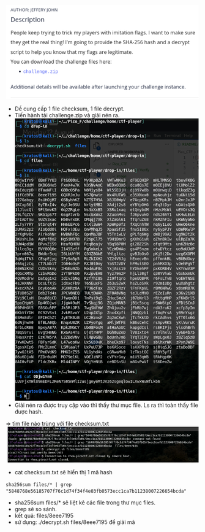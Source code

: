 ![image 1](image/1.png)
- Dề cung cấp 1 file checksum, 1 file decrypt.
- Tiến hành tải challenge.zip và giải nén ra.
![image 2](image/2.png)
- Giải nén ra được truy cập vào thì thấy thư mục file. Ls ra thì toàn thấy file được hash.

=> tìm file nào trùng với file checksum.txt
![image3](image/3.png)
- cat  checksum.txt sẽ hiển thị 1 mã hash

```sha256sum files/* | grep "5848768e56185707f76c1d74f34f4e03fb0573ecc1ca7b11238007226654bcda" ```
- sha256sum files/* sẽ liệt kê các file trong thư mục files. 
- grep sẽ so sánh.
- kết quả: files/8eee7195
- sử dụng: ./decrypt.sh files/8eee7195 để giải mã